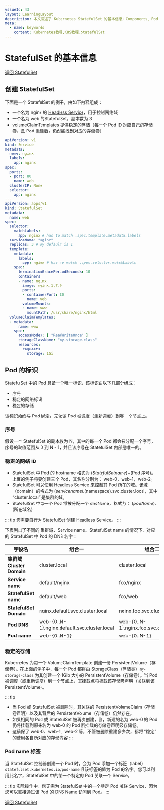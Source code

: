 ```yaml
---
vssueId: 43
layout: LearningLayout
description: 本文描述了 Kubernetes StatefulSet 的基本信息：Components、Pod Selector、Pod Identity
meta:
  - name: keywords
    content: Kubernetes教程,K8S教程,StatefulSet
---
```


# StatefulSet 的基本信息

<AdSenseTitle/>

[返回 StatefulSet](./)

## 创建 StatefulSet

下面是一个 StatefulSet 的例子，由如下内容组成：
* 一个名为 nginx 的 [Headless Service](https://kubernetes.io/docs/concepts/services-networking/service/#headless-service)，用于控制网络域
* 一个名为 web 的StatefulSet，副本数为 3
* volumeClaimTemplates 提供稳定的存储（每一个 Pod ID 对应自己的存储卷，且 Pod 重建后，仍然能找到对应的存储卷）

``` yaml
apiVersion: v1
kind: Service
metadata:
  name: nginx
  labels:
    app: nginx
spec:
  ports:
  - port: 80
    name: web
  clusterIP: None
  selector:
    app: nginx
---
apiVersion: apps/v1
kind: StatefulSet
metadata:
  name: web
spec:
  selector:
    matchLabels:
      app: nginx # has to match .spec.template.metadata.labels
  serviceName: "nginx"
  replicas: 3 # by default is 1
  template:
    metadata:
      labels:
        app: nginx # has to match .spec.selector.matchLabels
    spec:
      terminationGracePeriodSeconds: 10
      containers:
      - name: nginx
        image: nginx:1.7.9
        ports:
        - containerPort: 80
          name: web
        volumeMounts:
        - name: www
          mountPath: /usr/share/nginx/html
  volumeClaimTemplates:
  - metadata:
      name: www
    spec:
      accessModes: [ "ReadWriteOnce" ]
      storageClassName: "my-storage-class"
      resources:
        requests:
          storage: 1Gi
```

## Pod 的标识

StatefulSet 中的 Pod 具备一个唯一标识，该标识由以下几部分组成：
* 序号
* 稳定的网络标识
* 稳定的存储

该标识始终与 Pod 绑定，无论该 Pod 被调度（重新调度）到哪一个节点上。

### 序号

假设一个 StatefulSet 的副本数为 N，其中的每一个 Pod 都会被分配一个序号，序号的取值范围从 0 到 N - 1，并且该序号在 StatefulSet 内部是唯一的。

### 稳定的网络 ID

* StatefulSet 中 Pod 的 hostname 格式为 $(StatefulSet name)-$(Pod 序号)。上面的例子将要创建三个 Pod，其名称分别为： web-0，web-1，web-2。
* StatefulSet 可以使用 Headless Service 来控制其 Pod 所在的域。该域（domain）的格式为 $(service name).$(namespace).svc.cluster.local，其中 “cluster.local” 是集群的域。
* StatefulSet 中每一个 Pod 将被分配一个 dnsName，格式为： $(podName).$(所在域名)

::: tip
您需要自行为 StatefulSet 创建 Headless Service。
:::

下表列出了不同的 集群域、Service name、StatefulSet name 的情况下，对应的 StatefulSet 中 Pod 的 DNS 名字：



| 字段名                | 组合一                                       | 组合二                                   | 组合三                                |
| --------------------- | -------------------------------------------- | ---------------------------------------- | ------------------------------------- |
| **集群域 Cluster Domain** | cluster.local                                | cluster.local                            | cluster.local                         |
| **Service name**          | default/nginx                                | foo/nginx                                | foo/nginx                             |
| **StatefulSet name**      | default/web                                  | foo/web                                  | foo/web                               |
| **StatefulSet Domain**    | nginx.default.svc.cluster.local              | nginx.foo.svc.cluster.local              | nginx.foo.svc.kube.local              |
| **Pod DNS**               | web-{0..N-1}.nginx.default.svc.cluster.local | web-{0..N-1}.nginx.foo.svc.cluster.local | web-{0..N-1}.nginx.foo.svc.kube.local |
| **Pod name**              | web-{0..N-1}                                 | web-{0..N-1}                             | web-{0..N-1}                          |

### 稳定的存储

Kubernetes 为每一个 VolumeClaimTemplate 创建一份 PersistentVolume（存储卷）。在上面的例子中，每一个 Pod 都将由 StorageClass（存储类）`my-storage-class` 为其创建一个 1Gib 大小的 PersistentVolume（存储卷）。当 Pod 被调度（或重新调度）到一个节点上，其挂载点将挂载该存储卷声明（关联到该 PersistentVolume）。

::: tip
* 当 Pod 或 StatefulSet 被删除时，其关联的 PersistentVolumeClaim（存储卷声明）以及其背后的 PersistentVolume（存储卷）仍然存在。
* 如果相同的 Pod 或 StatefulSet 被再次创建，则，新建的名为 web-0 的 Pod 仍将挂载到原来名为 web-0 的 Pod 所挂载的存储卷声明及存储卷。
* 这确保了 web-0、web-1、web-2 等，不管被删除重建多少次，都将 “稳定” 的使用各自所对应的存储内容
:::

### Pod name 标签

当 StatefulSet 控制器创建一个 Pod 时，会为 Pod 添加一个标签（label） `statefulset.kubernetes.io/pod-name` 且该标签的值为 Pod 的名字。您可以利用此名字，StatefulSet 中的某一个特定的 Pod 关联一个 Service。

::: tip
实际操作中，您无需为 StatefulSet 中的一个特定 Pod 关联 Service，因为您可以直接通过该 Pod 的 DNS Name 访问到 Pod。
:::


[返回 StatefulSet](./)
